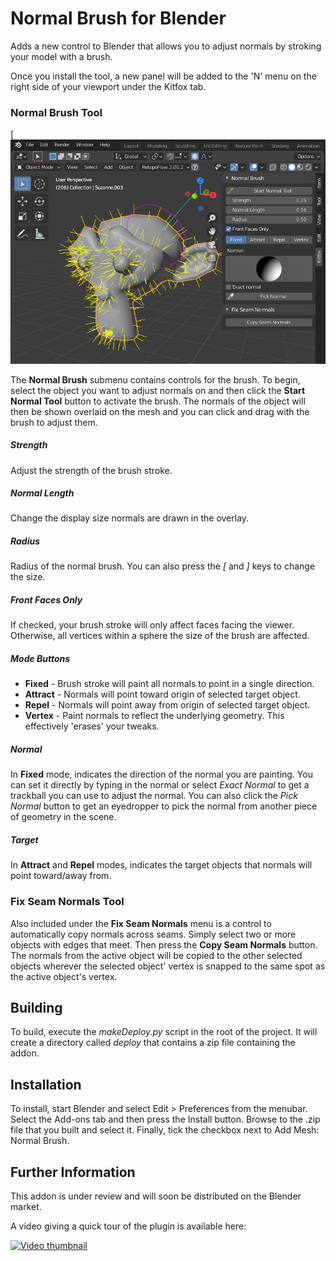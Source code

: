 # Normal Brush for Blender

Adds a new control to Blender that allows you to adjust normals by stroking your model with a brush.

Once you install the tool, a new panel will be added to the 'N' menu on the right side of your viewport under the Kitfox tab.  

### Normal Brush Tool

[![The Normal Brush Tool in action](doc/normalBrushInAction.png)

The **Normal Brush** submenu contains controls for the brush.  To begin, select the object you want to adjust normals on and then click the **Start Normal Tool** button to activate the brush.  The normals of the object will then be shown overlaid on the mesh and you can click and drag with the brush to adjust them.

##### Strength
Adjust the strength of the brush stroke.

##### Normal Length
Change the display size normals are drawn in the overlay.

##### Radius
Radius of the normal brush.  You can also press the *[* and *]* keys to change the size.

##### Front Faces Only
If checked, your brush stroke will only affect faces facing the viewer.  Otherwise, all vertices within a sphere the size of the brush are affected.

##### Mode Buttons
- **Fixed** - Brush stroke will paint all normals to point in a single direction.
- **Attract** - Normals will point toward origin of selected target object.
- **Repel** - Normals will point away from origin of selected target object.
- **Vertex** - Paint normals to reflect the underlying geometry.  This effectively 'erases' your tweaks.

##### Normal
In **Fixed** mode, indicates the direction of the normal you are painting.  You can set it directly by typing in the normal or select *Exact Normal* to get a trackball you can use to adjust the normal.  You can also click the *Pick Normal* button to get an eyedropper to pick the normal from another piece of geometry in the scene.

##### Target
In **Attract** and **Repel** modes, indicates the target objects that normals will point toward/away from.

### Fix Seam Normals Tool

Also included under the **Fix Seam Normals** menu is a control to automatically copy normals across seams.  Simply select two or more objects with edges that meet.  Then press the **Copy Seam Normals** button.  The normals from the active object will be copied to the other selected objects wherever the selected object' vertex is snapped to the same spot as the active object's vertex.

## Building

To build, execute the *makeDeploy.py* script in the root of the project.  It will create a directory called *deploy* that contains a zip file containing the addon.

## Installation

To install, start Blender and select Edit > Preferences from the menubar.  Select the Add-ons tab and then press the Install button.  Browse to the .zip file that you built and select it.  Finally, tick the checkbox next to Add Mesh: Normal Brush.

## Further Information

This addon is under review and will soon be distributed on the Blender market.

A video giving a quick tour of the plugin is available here:

[![Video thumbnail](https://img.youtube.com/vi/c9lulhKmsvE/0.jpg)](https://www.youtube.com/watch?v=c9lulhKmsvE)
